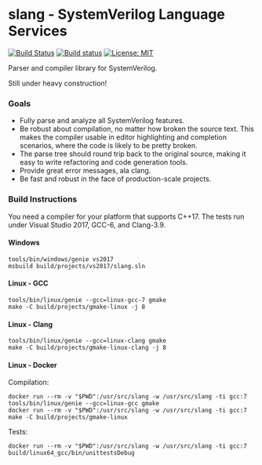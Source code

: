slang - SystemVerilog Language Services
=======================================
[![Build Status](https://travis-ci.org/MikePopoloski/slang.svg?branch=master)](https://travis-ci.org/MikePopoloski/slang)
[![Build status](https://ci.appveyor.com/api/projects/status/n86l5nuq5nw9on0u/branch/master?svg=true)](https://ci.appveyor.com/project/MikePopoloski/slang/branch/master)
[![License: MIT](https://img.shields.io/badge/License-MIT-yellow.svg)](https://github.com/MikePopoloski/slang/blob/master/LICENSE)

Parser and compiler library for SystemVerilog.

Still under heavy construction!

### Goals

* Fully parse and analyze all SystemVerilog features.
* Be robust about compilation, no matter how broken the source text. This makes the compiler usable in editor highlighting and completion scenarios, where the code is likely to be pretty broken.
* The parse tree should round trip back to the original source, making it easy to write refactoring and code generation tools.
* Provide great error messages, ala clang.
* Be fast and robust in the face of production-scale projects.

### Build Instructions

You need a compiler for your platform that supports C++17. The tests run under Visual Studio 2017, GCC-6, and Clang-3.9.

#### Windows
```
tools/bin/windows/genie vs2017
msbuild build/projects/vs2017/slang.sln
```

#### Linux - GCC
```
tools/bin/linux/genie --gcc=linux-gcc-7 gmake
make -C build/projects/gmake-linux -j 8
```

#### Linux - Clang
```
tools/bin/linux/genie --gcc=linux-clang gmake
make -C build/projects/gmake-linux-clang -j 8
```

#### Linux - Docker

Compilation:
```
docker run --rm -v "$PWD":/usr/src/slang -w /usr/src/slang -ti gcc:7 tools/bin/linux/genie --gcc=linux-gcc gmake
docker run --rm -v "$PWD":/usr/src/slang -w /usr/src/slang -ti gcc:7 make -C build/projects/gmake-linux
```

Tests:
```
docker run --rm -v "$PWD":/usr/src/slang -w /usr/src/slang -ti gcc:7 build/linux64_gcc/bin/unittestsDebug
```

